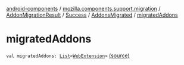 [android-components](../../../../index.md) / [mozilla.components.support.migration](../../../index.md) / [AddonMigrationResult](../../index.md) / [Success](../index.md) / [AddonsMigrated](index.md) / [migratedAddons](./migrated-addons.md)

# migratedAddons

`val migratedAddons: `[`List`](https://kotlinlang.org/api/latest/jvm/stdlib/kotlin.collections/-list/index.html)`<`[`WebExtension`](../../../../mozilla.components.concept.engine.webextension/-web-extension/index.md)`>` [(source)](https://github.com/mozilla-mobile/android-components/blob/master/components/support/migration/src/main/java/mozilla/components/support/migration/AddonMigration.kt#L58)